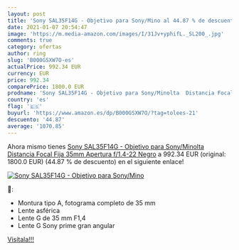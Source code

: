 ```yaml
---
layout: post
title: 'Sony SAL35F14G - Objetivo para Sony/Mino al 44.87 % de descuento'
date: 2021-01-07 20:54:47
image: 'https://m.media-amazon.com/images/I/31Jv+yphifL._SL200_.jpg'
comments: true
category: ofertas
author: ring
slug: 'B000GSXW7O-es'
actualPrice: 992.34 EUR
currency: EUR
price: 992.34
comparePrice: 1800.0 EUR
prodname: 'Sony SAL35F14G - Objetivo para Sony/Minolta  Distancia Focal Fija 35mm  Apertura f/1.4-22  Negro'
country: 'es'
flag: '🇪🇸'
buyurl: 'https://www.amazon.es/dp/B000GSXW7O/?tag=tolees-21'
descuento: '44.87'
average: '1070.85'
---
```


Ahora mismo tienes [Sony SAL35F14G - Objetivo para Sony/Minolta  Distancia Focal Fija 35mm  Apertura f/1.4-22  Negro](https://www.amazon.es/dp/B000GSXW7O/?tag=tolees-21) a 992.34 EUR (original: 1800.0 EUR) (44.87 %  de descuento) en el siguiente enlace!

[![Sony SAL35F14G - Objetivo para Sony/Mino](https://m.media-amazon.com/images/I/31Jv+yphifL._SL200_.jpg)](https://www.amazon.es/dp/B000GSXW7O/?tag=tolees-21)

🔎:

- Montura tipo A, fotograma completo de 35 mm
- Lente asférica
- Lente G de 35 mm F1,4
- Lente G Sony prime gran angular

[Visítala!!!](https://www.amazon.es/dp/B000GSXW7O/?tag=tolees-21)
